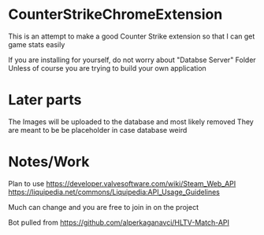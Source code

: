 # CounterStrikeChromeExtension
This is an attempt to make a good Counter Strike extension so that I can get game stats easily

If you are installing for yourself, do not worry about "Databse Server" Folder
Unless of course you are trying to build your own application


# Later parts
The Images will be uploaded to the database and most likely removed 
They are meant to be be placeholder in case database weird


# Notes/Work
Plan to use 
https://developer.valvesoftware.com/wiki/Steam_Web_API
https://liquipedia.net/commons/Liquipedia:API_Usage_Guidelines

Much can change and you are free to join in on the project

Bot pulled from https://github.com/alperkaganavci/HLTV-Match-API

